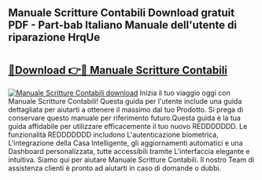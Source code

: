 ## Manuale Scritture Contabili Download gratuit PDF - Part-bab Italiano Manuale dell'utente di riparazione HrqUe

# <h2><a href="http://dfdh1hs.blite.top/?on=Manuale+Scritture+Contabili">🔗Download 👉🔴 Manuale Scritture Contabili</a></h2>

[![Manuale Scritture Contabili download](https://i.imgur.com/lujVjoI.png)](http://dfdh1hs.blite.top/?on=Manuale+Scritture+Contabili)
Inizia il tuo viaggio oggi con Manuale Scritture Contabili! Questa guida per l'utente include una guida dettagliata per aiutarti a ottenere il massimo dal tuo Prodotto. Si prega di conservare questo manuale per riferimento futuro.Questa guida è la tua guida affidabile per utilizzare efficacemente il tuo nuovo REDDDDDDD. Le funzionalità REDDDDDDD includono L'autenticazione biometrica, L'integrazione della Casa Intelligente, gli aggiornamenti automatici e una Dashboard personalizzata, tutte accessibili tramite L'interfaccia elegante e intuitiva. Siamo qui per aiutare Manuale Scritture Contabili. Il nostro Team di assistenza clienti è pronto ad aiutarti in caso di domande o dubbi.

